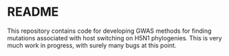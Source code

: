 # README

This repository contains code for developing GWAS methods for finding mutations associated with host switching on H5N1 phylogenies. This is very much work in progress, with surely many bugs at this point.